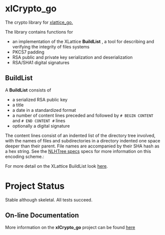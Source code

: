 # xlCrypto_go

The crypto library for
[xlattice_go.](https://jddixon.github.io/xlattice_go)

The library contains functions for

* an implementation of the XLattice **BuildList**
, a tool for describing and verifying the integrity of files systems
* PKCS7 padding
* RSA public and private key serialization and deserialization
* RSA/SHA1 digital signatures

## BuildList

A **BuildList** consists of

* a serialized RSA public key
* a title
* a date in a standardized format
* a number of content lines preceded and followed by `# BEGIN CONTENT` and `# END CONTENT #` lines
* optionally a digital signature

The content lines consist of an indented list of the directory tree
involved, with the names of files and subdirectories in a directory
indented one space deeper than their parent.  File names are accompanied
by their SHA hash as a hex string. See the
[NLHTree specs](https://jddixon.github.io/nlhtree_py)
specs for more information on this encoding scheme.:

For more detail on the XLattice BuildList look
[here](https://jddixon.github.io/xlattice/buildList.html).

# Project Status

Stable although skeletal.  All tests succeed.

## On-line Documentation

More information on the **xlCrypto_go** project can be found
[here](https://jddixon.github.io/xlCrypto_go)

